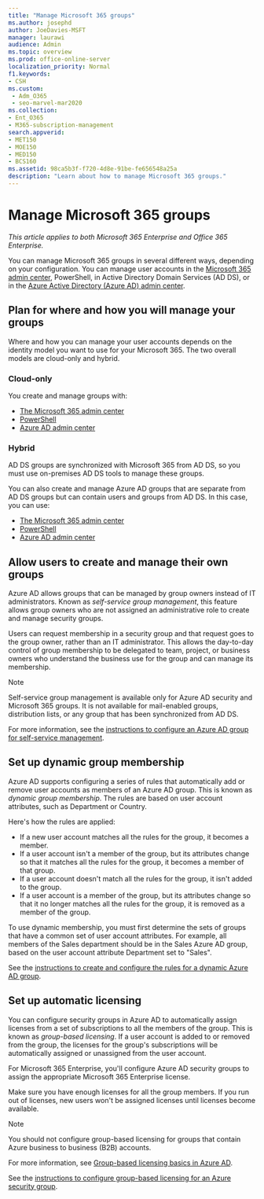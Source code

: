 ```yaml
---
title: "Manage Microsoft 365 groups"
ms.author: josephd
author: JoeDavies-MSFT
manager: laurawi
audience: Admin
ms.topic: overview
ms.prod: office-online-server
localization_priority: Normal
f1.keywords:
- CSH
ms.custom: 
 - Adm_O365
 - seo-marvel-mar2020
ms.collection:
- Ent_O365
- M365-subscription-management
search.appverid:
- MET150
- MOE150
- MED150
- BCS160
ms.assetid: 98ca5b3f-f720-4d8e-91be-fe656548a25a
description: "Learn about how to manage Microsoft 365 groups."
---
```


# Manage Microsoft 365 groups

*This article applies to both Microsoft 365 Enterprise and Office 365 Enterprise.*

You can manage Microsoft 365 groups in several different ways, depending on your configuration. You can manage user accounts in the [Microsoft 365 admin center](../admin/add-users/index.yml), PowerShell, in Active Directory Domain Services (AD DS), or in the [Azure Active Directory (Azure AD) admin center](/azure/active-directory/fundamentals/active-directory-groups-create-azure-portal). 

## Plan for where and how you will manage your groups

Where and how you can manage your user accounts depends on the identity model you want to use for your Microsoft 365. The two overall models are cloud-only and hybrid.
  
### Cloud-only

You create and manage groups with:

- [The Microsoft 365 admin center](../admin/add-users/index.yml)
- [PowerShell](maintain-group-membership-with-microsoft-365-powershell.md)
- [Azure AD admin center](/azure/active-directory/fundamentals/active-directory-groups-create-azure-portal)
    
### Hybrid

AD DS groups are synchronized with Microsoft 365 from AD DS, so you must use on-premises AD DS tools to manage these groups.

You can also create and manage Azure AD groups that are separate from AD DS groups but can contain users and groups from AD DS. In this case, you can use:

- [The Microsoft 365 admin center](../admin/add-users/index.yml)
- [PowerShell](maintain-group-membership-with-microsoft-365-powershell.md)
- [Azure AD admin center](/azure/active-directory/fundamentals/active-directory-groups-create-azure-portal)

## Allow users to create and manage their own groups

Azure AD allows groups that can be managed by group owners instead of IT administrators. Known as *self-service group management*, this feature allows group owners who are not assigned an administrative role to create and manage security groups. 

Users can request membership in a security group and that request goes to the group owner, rather than an IT administrator. This allows the day-to-day control of group membership to be delegated to team, project, or business owners who understand the business use for the group and can manage its membership.

>[!Note]
>Self-service group management is available only for Azure AD security and Microsoft 365 groups. It is not available for mail-enabled groups, distribution lists, or any group that has been synchronized from AD DS.
>

For more information, see the [instructions to configure an Azure AD group for self-service management](/azure/active-directory/active-directory-accessmanagement-self-service-group-management).

## Set up dynamic group membership

Azure AD supports configuring a series of rules that automatically add or remove user accounts as members of an Azure AD group. This is known as *dynamic group membership*. The rules are based on user account attributes, such as Department or Country.

Here's how the rules are applied:

- If a new user account matches all the rules for the group, it becomes a member.
- If a user account isn't a member of the group, but its attributes change so that it matches all the rules for the group, it becomes a member of that group.
- If a user account doesn't match all the rules for the group, it isn't added to the group.
- If a user account is a member of the group, but its attributes change so that it no longer matches all the rules for the group, it is removed as a member of the group.

To use dynamic membership, you must first determine the sets of groups that have a common set of user account attributes. For example, all members of the Sales department should be in the Sales Azure AD group, based on the user account attribute Department set to "Sales".

See the [instructions to create and configure the rules for a dynamic Azure AD group](/azure/active-directory/active-directory-groups-dynamic-membership-azure-portal).

## Set up automatic licensing

You can configure security groups in Azure AD to automatically assign licenses from a set of subscriptions to all the members of the group. This is known as *group-based licensing*. If a user account is added to or removed from the group, the licenses for the group's subscriptions will be automatically assigned or unassigned from the user account.

For Microsoft 365 Enterprise, you'll configure Azure AD security groups to assign the appropriate Microsoft 365 Enterprise license.

Make sure you have enough licenses for all the group members. If you run out of licenses, new users won't be assigned licenses until licenses become available.

>[!Note]
>You should not configure group-based licensing for groups that contain Azure business to business (B2B) accounts.
>

For more information, see [Group-based licensing basics in Azure AD](/azure/active-directory/active-directory-licensing-whatis-azure-portal).

See the [instructions to configure group-based licensing for an Azure security group](/azure/active-directory/active-directory-licensing-group-assignment-azure-portal).